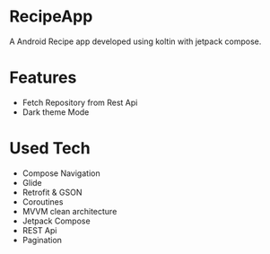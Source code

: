 # RecipeApp
A Android Recipe app developed using koltin with jetpack compose.

# Features
- Fetch Repository from Rest Api
- Dark theme Mode

# Used Tech
- Compose Navigation
- Glide
- Retrofit & GSON
- Coroutines
- MVVM clean architecture
- Jetpack Compose
- REST Api
- Pagination

